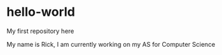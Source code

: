 # hello-world
My first repository here

My name is Rick, I am currently working on my AS for Computer Science
